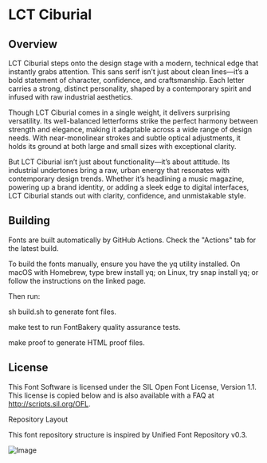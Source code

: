 # LCT Ciburial

## Overview

LCT Ciburial steps onto the design stage with a modern, technical edge that instantly grabs attention. This sans serif isn’t just about clean lines—it’s a bold statement of character, confidence, and craftsmanship. Each letter carries a strong, distinct personality, shaped by a contemporary spirit and infused with raw industrial aesthetics.

Though LCT Ciburial comes in a single weight, it delivers surprising versatility. Its well-balanced letterforms strike the perfect harmony between strength and elegance, making it adaptable across a wide range of design needs. With near-monolinear strokes and subtle optical adjustments, it holds its ground at both large and small sizes with exceptional clarity.

But LCT Ciburial isn’t just about functionality—it’s about attitude. Its industrial undertones bring a raw, urban energy that resonates with contemporary design trends. Whether it’s headlining a music magazine, powering up a brand identity, or adding a sleek edge to digital interfaces, LCT Ciburial stands out with clarity, confidence, and unmistakable style.

## Building

Fonts are built automatically by GitHub Actions. Check the "Actions" tab for the latest build.

To build the fonts manually, ensure you have the yq utility installed. On macOS with Homebrew, type brew install yq; on Linux, try snap install yq; or follow the instructions on the linked page.

Then run:

sh build.sh to generate font files.

make test to run FontBakery quality assurance tests.

make proof to generate HTML proof files.

## License

This Font Software is licensed under the SIL Open Font License, Version 1.1.
This license is copied below and is also available with a FAQ at http://scripts.sil.org/OFL.

Repository Layout

This font repository structure is inspired by Unified Font Repository v0.3.

![Image](https://github.com/user-attachments/assets/7d8fe55f-4fef-4ebf-879f-23aec7ce8534)
